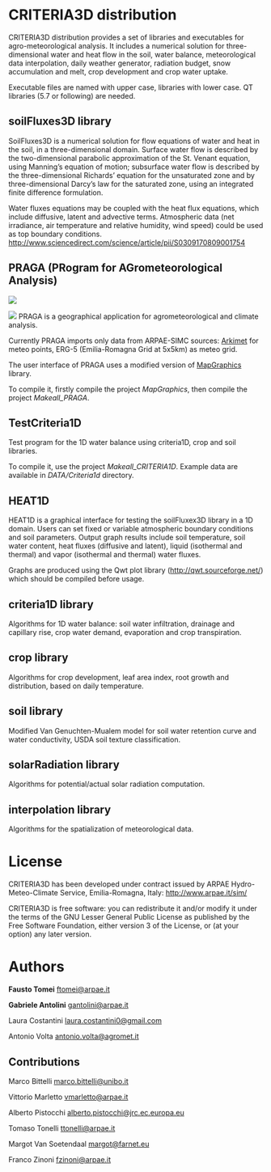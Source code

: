 # CRITERIA3D distribution
CRITERIA3D distribution provides a set of libraries and executables for agro-meteorological analysis.
It includes a numerical solution for three-dimensional water and heat flow in the soil, water balance, meteorological data interpolation, daily weather generator, radiation budget, snow accumulation and melt, crop development and crop water uptake.

Executable files are named with upper case, libraries with lower case. QT libraries (5.7 or following) are needed.

## soilFluxes3D library
SoilFluxes3D is a numerical solution for flow equations of water and heat in the soil, in a three-dimensional domain.
Surface water flow is described by the two-dimensional parabolic approximation of the St. Venant equation, using Manning’s equation of motion; subsurface water flow is described by the three-dimensional Richards’ equation for the unsaturated zone and by three-dimensional Darcy’s law for the saturated zone, using an integrated finite difference formulation.

Water fluxes equations may be coupled with the heat flux equations, which include diffusive, latent and advective terms. Atmospheric data (net irradiance, air temperature and relative humidity, wind speed) could be used as top boundary conditions.
http://www.sciencedirect.com/science/article/pii/S0309170809001754

## PRAGA (PRogram for AGrometeorological Analysis)
![](https://github.com/ARPA-SIMC/CRITERIA3D/blob/master/DOC/img/PRAGA_screenshot.png)

![](https://github.com/ARPA-SIMC/CRITERIA3D/blob/master/doc/img/PRAGA_screenshot.png)
PRAGA is a geographical application for agrometeorological and climate analysis.

Currently PRAGA imports only data from ARPAE-SIMC sources: [Arkimet](https://github.com/ARPA-SIMC/arkimet) for meteo points, ERG-5 (Emilia-Romagna Grid at 5x5km) as meteo grid.

The user interface of PRAGA uses a modified version of [MapGraphics](https://github.com/raptorswing/MapGraphics) library.

To compile it, firstly compile the project _MapGraphics_, then compile the project *Makeall_PRAGA*.

## TestCriteria1D
Test program for the 1D water balance using criteria1D, crop and soil libraries.

To compile it, use the project *Makeall_CRITERIA1D*. Example data are available in *DATA/Criteria1d* directory.

## HEAT1D
HEAT1D is a graphical interface for testing the soilFluxex3D library in a 1D domain. Users can set fixed or variable atmospheric boundary conditions and soil parameters. Output graph results include soil temperature, soil water content, heat fluxes (diffusive and latent), liquid (isothermal and thermal) and vapor (isothermal and thermal) water fluxes. 

Graphs are produced using the Qwt plot library (http://qwt.sourceforge.net/) which should be compiled before usage.

## criteria1D library
Algorithms for 1D water balance: soil water infiltration, drainage and capillary rise, crop water demand, evaporation and crop transpiration. 

## crop library
Algorithms for crop development, leaf area index, root growth and distribution, based on daily temperature.

## soil library
Modified Van Genuchten-Mualem model for soil water retention curve and water conductivity, USDA soil texture classification.

## solarRadiation library
Algorithms for potential/actual solar radiation computation.

## interpolation library
Algorithms for the spatialization of meteorological data.


# License
CRITERIA3D has been developed under contract issued by 
ARPAE Hydro-Meteo-Climate Service, Emilia-Romagna, Italy: http://www.arpae.it/sim/

CRITERIA3D is free software: you can redistribute it and/or modify
it under the terms of the GNU Lesser General Public License as published by the Free Software Foundation, 
either version 3 of the License, or (at your option) any later version.

# Authors
**Fausto Tomei** <ftomei@arpae.it>

**Gabriele Antolini**	 <gantolini@arpae.it>

Laura Costantini  <laura.costantini0@gmail.com>

Antonio Volta		<antonio.volta@agromet.it>

## Contributions

Marco Bittelli   <marco.bittelli@unibo.it>

Vittorio Marletto <vmarletto@arpae.it>

Alberto Pistocchi	 <alberto.pistocchi@jrc.ec.europa.eu>

Tomaso Tonelli <ttonelli@arpae.it>

Margot Van Soetendaal <margot@farnet.eu>

Franco Zinoni <fzinoni@arpae.it>
